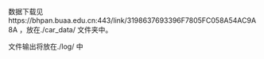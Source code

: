数据下载见https://bhpan.buaa.edu.cn:443/link/3198637693396F7805FC058A54AC9A8A ，放在./car_data/ 文件夹中。

文件输出将放在./log/ 中
